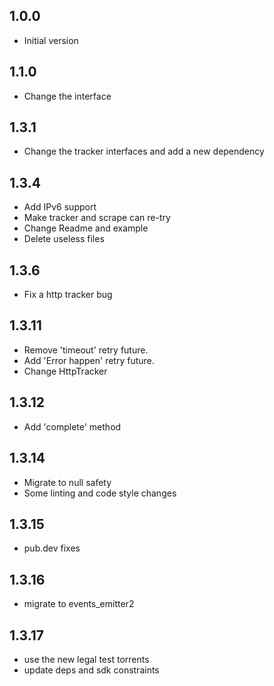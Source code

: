 ## 1.0.0

- Initial version

## 1.1.0

- Change the interface

## 1.3.1

- Change the tracker interfaces and add a new dependency

## 1.3.4

- Add IPv6 support
- Make tracker and scrape can re-try
- Change Readme and example
- Delete useless files

## 1.3.6

- Fix a http tracker bug

## 1.3.11

- Remove 'timeout' retry future.
- Add 'Error happen' retry future.
- Change HttpTracker

## 1.3.12

- Add 'complete' method

## 1.3.14

- Migrate to null safety
- Some linting and code style changes

## 1.3.15
- pub.dev fixes

## 1.3.16
- migrate to events_emitter2

## 1.3.17
- use the new legal test torrents
- update deps and sdk constraints